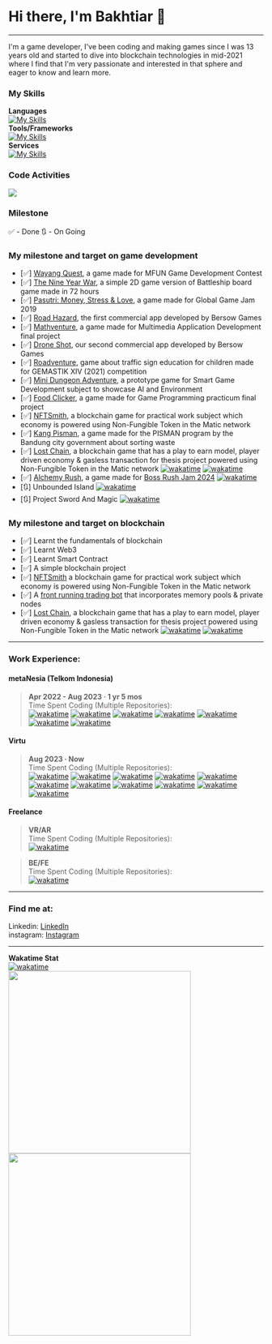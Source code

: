 # Hi there, I'm **Bakhtiar** 👋
---
I'm a game developer, I've been coding and making games since I was 13 years old and started to dive into blockchain technologies in mid-2021 where I find that I'm very passionate and interested in that sphere and eager to know and learn more.

### My Skills ###
<b>Languages</b> <br>
[![My Skills](https://skillicons.dev/icons?i=cs,html,css,js,ts,solidity,cpp,go)](https://www.linkedin.com/in/bakhtiar-id/)
<br><b>Tools/Frameworks</b><br>
[![My Skills](https://skillicons.dev/icons?i=unity,unreal,visualstudio,vscode,git,nodejs,svelte)](https://www.linkedin.com/in/bakhtiar-id/)
<br><b>Services</b><br>
[![My Skills](https://skillicons.dev/icons?i=github,gitlab,firebase,aws,gcp,docker)](https://www.linkedin.com/in/bakhtiar-id/)

### Code Activities ###
[<image src="https://wakatime.com/share/@bakhtiar/43504fde-f8f4-4178-934a-bc1028105e0a.svg"/>](https://wakatime.com/insights/animated/days.gif)

### Milestone ###
✅ - Done
🔃 - On Going

### My milestone and target on game development
- [✅] [Wayang Quest][wayang-quest], a game made for MFUN Game Development Contest
- [✅] [The Nine Year War][nine-year-war], a simple 2D game version of Battleship board game made in 72 hours
- [✅] [Pasutri: Money, Stress & Love][pasutri], a game made for Global Game Jam 2019
- [✅] [Road Hazard][road-hazard], the first commercial app developed by Bersow Games
- [✅] [Mathventure][mathventure], a game made for Multimedia Application Development final project
- [✅] [Drone Shot][droneshot], our second commercial app developed by Bersow Games
- [✅] [Roadventure][roadventure], game about traffic sign education for children made for GEMASTIK XIV (2021) competition
- [✅] [Mini Dungeon Adventure][mini-dungeon-adventure], a prototype game for Smart Game Development subject to showcase AI and Environment
- [✅] [Food Clicker][food-clicker], a game made for Game Programming practicum final project
- [✅] [NFTSmith][nftsmith], a blockchain game for practical work subject which economy is powered using Non-Fungible Token in the Matic network
- [✅] [Kang Pisman][kang-pisman], a game made for the PISMAN program by the Bandung city government about sorting waste
- [✅] [Lost Chain][lostchain], a blockchain game that has a play to earn model, player driven economy & gasless transaction for thesis project powered using Non-Fungible Token in the Matic network [![wakatime](https://wakatime.com/badge/user/d497bfdd-d7ff-40d5-a5c8-ad88bd0d6d5b/project/8b0397fb-57e7-4fa4-9750-a31739fc0a0d.svg)](https://wakatime.com/badge/user/d497bfdd-d7ff-40d5-a5c8-ad88bd0d6d5b/project/8b0397fb-57e7-4fa4-9750-a31739fc0a0d) [![wakatime](https://wakatime.com/badge/user/d497bfdd-d7ff-40d5-a5c8-ad88bd0d6d5b/project/42d5a2c9-9ca5-4def-8675-dd890efbbbe1.svg)](https://wakatime.com/badge/user/d497bfdd-d7ff-40d5-a5c8-ad88bd0d6d5b/project/42d5a2c9-9ca5-4def-8675-dd890efbbbe1)
- [✅] [Alchemy Rush][alchemy-rush], a game made for [Boss Rush Jam 2024][boss-rush-jam-2024] [![wakatime](https://wakatime.com/badge/user/d497bfdd-d7ff-40d5-a5c8-ad88bd0d6d5b/project/018cee47-2852-49f6-9fca-1539bf9d33f4.svg)](https://wakatime.com/badge/user/d497bfdd-d7ff-40d5-a5c8-ad88bd0d6d5b/project/018cee47-2852-49f6-9fca-1539bf9d33f4)
- [🔃] Unbounded Island [![wakatime](https://wakatime.com/badge/user/d497bfdd-d7ff-40d5-a5c8-ad88bd0d6d5b/project/8962802e-9706-443a-90d7-c88dc56dde0e.svg)](https://wakatime.com/badge/user/d497bfdd-d7ff-40d5-a5c8-ad88bd0d6d5b/project/8962802e-9706-443a-90d7-c88dc56dde0e)
- [🔃] Project Sword And Magic [![wakatime](https://wakatime.com/badge/user/d497bfdd-d7ff-40d5-a5c8-ad88bd0d6d5b/project/018b5f89-ac68-41a0-b749-7e77f25535e1.svg)](https://wakatime.com/badge/user/d497bfdd-d7ff-40d5-a5c8-ad88bd0d6d5b/project/018b5f89-ac68-41a0-b749-7e77f25535e1)

### My milestone and target on blockchain
- [✅] Learnt the fundamentals of blockchain
- [✅] Learnt Web3
- [✅] Learnt Smart Contract
- [✅] A simple blockchain project
- [✅] [NFTSmith][nftsmith] a blockchain game for practical work subject which economy is powered using Non-Fungible Token in the Matic network
- [✅] A [front running trading bot][front-running-tb] that incorporates memory pools & private nodes
- [✅] [Lost Chain][lostchain], a blockchain game that has a play to earn model, player driven economy & gasless transaction for thesis project powered using Non-Fungible Token in the Matic network [![wakatime](https://wakatime.com/badge/user/d497bfdd-d7ff-40d5-a5c8-ad88bd0d6d5b/project/8b0397fb-57e7-4fa4-9750-a31739fc0a0d.svg)](https://wakatime.com/badge/user/d497bfdd-d7ff-40d5-a5c8-ad88bd0d6d5b/project/8b0397fb-57e7-4fa4-9750-a31739fc0a0d) [![wakatime](https://wakatime.com/badge/user/d497bfdd-d7ff-40d5-a5c8-ad88bd0d6d5b/project/42d5a2c9-9ca5-4def-8675-dd890efbbbe1.svg)](https://wakatime.com/badge/user/d497bfdd-d7ff-40d5-a5c8-ad88bd0d6d5b/project/42d5a2c9-9ca5-4def-8675-dd890efbbbe1)

---
### Work Experience:
#### metaNesia (Telkom Indonesia)
> **Apr 2022 - Aug 2023 · 1 yr 5 mos**
<br>Time Spent Coding (Multiple Repositories):<br>
[![wakatime](https://wakatime.com/badge/user/d497bfdd-d7ff-40d5-a5c8-ad88bd0d6d5b/project/00802276-5fe8-44ed-a20c-efaf5adbea14.svg)](https://wakatime.com/badge/user/d497bfdd-d7ff-40d5-a5c8-ad88bd0d6d5b/project/00802276-5fe8-44ed-a20c-efaf5adbea14)
[![wakatime](https://wakatime.com/badge/user/d497bfdd-d7ff-40d5-a5c8-ad88bd0d6d5b/project/7cbeac68-020b-4842-8944-83a00406684c.svg)](https://wakatime.com/badge/user/d497bfdd-d7ff-40d5-a5c8-ad88bd0d6d5b/project/7cbeac68-020b-4842-8944-83a00406684c)
[![wakatime](https://wakatime.com/badge/user/d497bfdd-d7ff-40d5-a5c8-ad88bd0d6d5b/project/e1c39fb8-26f3-43ad-a8a7-b7740c9f0bfe.svg)](https://wakatime.com/badge/user/d497bfdd-d7ff-40d5-a5c8-ad88bd0d6d5b/project/e1c39fb8-26f3-43ad-a8a7-b7740c9f0bfe)
[![wakatime](https://wakatime.com/badge/user/d497bfdd-d7ff-40d5-a5c8-ad88bd0d6d5b/project/a163a737-b2cd-43ca-b295-52a8d596b9d1.svg)](https://wakatime.com/badge/user/d497bfdd-d7ff-40d5-a5c8-ad88bd0d6d5b/project/a163a737-b2cd-43ca-b295-52a8d596b9d1)
[![wakatime](https://wakatime.com/badge/user/d497bfdd-d7ff-40d5-a5c8-ad88bd0d6d5b/project/70299dda-d668-446e-a744-2577c2b50647.svg)](https://wakatime.com/badge/user/d497bfdd-d7ff-40d5-a5c8-ad88bd0d6d5b/project/70299dda-d668-446e-a744-2577c2b50647)
[![wakatime](https://wakatime.com/badge/user/d497bfdd-d7ff-40d5-a5c8-ad88bd0d6d5b/project/581caefb-c831-4b25-84eb-11c7480e6faa.svg)](https://wakatime.com/badge/user/d497bfdd-d7ff-40d5-a5c8-ad88bd0d6d5b/project/581caefb-c831-4b25-84eb-11c7480e6faa)
[![wakatime](https://wakatime.com/badge/user/d497bfdd-d7ff-40d5-a5c8-ad88bd0d6d5b/project/7df9244e-a979-4145-8652-9506ee69642b.svg)](https://wakatime.com/badge/user/d497bfdd-d7ff-40d5-a5c8-ad88bd0d6d5b/project/7df9244e-a979-4145-8652-9506ee69642b)

#### Virtu
> **Aug 2023 · Now**
<br>Time Spent Coding (Multiple Repositories):<br>
[![wakatime](https://wakatime.com/badge/user/d497bfdd-d7ff-40d5-a5c8-ad88bd0d6d5b/project/f068a46b-0680-44c1-84e7-75c8ca62b27c.svg)](https://wakatime.com/badge/user/d497bfdd-d7ff-40d5-a5c8-ad88bd0d6d5b/project/f068a46b-0680-44c1-84e7-75c8ca62b27c)
[![wakatime](https://wakatime.com/badge/user/d497bfdd-d7ff-40d5-a5c8-ad88bd0d6d5b/project/11e08411-fc4b-4c91-8b68-f0e09ac66a5c.svg)](https://wakatime.com/badge/user/d497bfdd-d7ff-40d5-a5c8-ad88bd0d6d5b/project/11e08411-fc4b-4c91-8b68-f0e09ac66a5c)
[![wakatime](https://wakatime.com/badge/user/d497bfdd-d7ff-40d5-a5c8-ad88bd0d6d5b/project/018b3bbf-6d24-410e-9c4f-c174cb87438f.svg)](https://wakatime.com/badge/user/d497bfdd-d7ff-40d5-a5c8-ad88bd0d6d5b/project/018b3bbf-6d24-410e-9c4f-c174cb87438f)
[![wakatime](https://wakatime.com/badge/user/d497bfdd-d7ff-40d5-a5c8-ad88bd0d6d5b/project/ce41a2d0-0b4d-4a5c-81ce-92b496b109cd.svg)](https://wakatime.com/badge/user/d497bfdd-d7ff-40d5-a5c8-ad88bd0d6d5b/project/ce41a2d0-0b4d-4a5c-81ce-92b496b109cd)
[![wakatime](https://wakatime.com/badge/user/d497bfdd-d7ff-40d5-a5c8-ad88bd0d6d5b/project/018ba812-397c-486c-8ddd-cecbc144a297.svg)](https://wakatime.com/badge/user/d497bfdd-d7ff-40d5-a5c8-ad88bd0d6d5b/project/018ba812-397c-486c-8ddd-cecbc144a297)
[![wakatime](https://wakatime.com/badge/user/d497bfdd-d7ff-40d5-a5c8-ad88bd0d6d5b/project/018bf076-7f5d-4bc7-a9f2-38e407e280c0.svg)](https://wakatime.com/badge/user/d497bfdd-d7ff-40d5-a5c8-ad88bd0d6d5b/project/018bf076-7f5d-4bc7-a9f2-38e407e280c0)
[![wakatime](https://wakatime.com/badge/user/d497bfdd-d7ff-40d5-a5c8-ad88bd0d6d5b/project/018d53b3-0482-45af-b9a8-dd376784b7b6.svg)](https://wakatime.com/badge/user/d497bfdd-d7ff-40d5-a5c8-ad88bd0d6d5b/project/018d53b3-0482-45af-b9a8-dd376784b7b6)
[![wakatime](https://wakatime.com/badge/user/d497bfdd-d7ff-40d5-a5c8-ad88bd0d6d5b/project/018d53e5-ca10-403b-b8c5-f6d1fa56da08.svg)](https://wakatime.com/badge/user/d497bfdd-d7ff-40d5-a5c8-ad88bd0d6d5b/project/018d53e5-ca10-403b-b8c5-f6d1fa56da08)
[![wakatime](https://wakatime.com/badge/user/d497bfdd-d7ff-40d5-a5c8-ad88bd0d6d5b/project/018dc50b-8c45-4840-b27e-d45c812c2673.svg)](https://wakatime.com/badge/user/d497bfdd-d7ff-40d5-a5c8-ad88bd0d6d5b/project/018dc50b-8c45-4840-b27e-d45c812c2673)
[![wakatime](https://wakatime.com/badge/user/d497bfdd-d7ff-40d5-a5c8-ad88bd0d6d5b/project/018dc4c9-10b0-433e-b6af-5d13251deb59.svg)](https://wakatime.com/badge/user/d497bfdd-d7ff-40d5-a5c8-ad88bd0d6d5b/project/018dc4c9-10b0-433e-b6af-5d13251deb59)
> [![wakatime](https://wakatime.com/badge/user/d497bfdd-d7ff-40d5-a5c8-ad88bd0d6d5b/project/018ee0f9-0364-489a-a440-edbdfdcdfb59.svg)](https://wakatime.com/badge/user/d497bfdd-d7ff-40d5-a5c8-ad88bd0d6d5b/project/018ee0f9-0364-489a-a440-edbdfdcdfb59)

#### Freelance
> **VR/AR**
<br>Time Spent Coding (Multiple Repositories):<br>
[![wakatime](https://wakatime.com/badge/user/d497bfdd-d7ff-40d5-a5c8-ad88bd0d6d5b/project/018d3202-abf1-48c2-a1bd-120143b2ccdd.svg)](https://wakatime.com/badge/user/d497bfdd-d7ff-40d5-a5c8-ad88bd0d6d5b/project/018d3202-abf1-48c2-a1bd-120143b2ccdd)

> **BE/FE**
<br>Time Spent Coding (Multiple Repositories):<br>
[![wakatime](https://wakatime.com/badge/user/d497bfdd-d7ff-40d5-a5c8-ad88bd0d6d5b/project/b3e0d9ff-8b76-4745-bd0c-759f46bd7b86.svg)](https://wakatime.com/badge/user/d497bfdd-d7ff-40d5-a5c8-ad88bd0d6d5b/project/b3e0d9ff-8b76-4745-bd0c-759f46bd7b86)
---
### Find me at:
Linkedin: [LinkedIn][linkedin]<br>
instagram: [Instagram][instagram]

---
**Wakatime Stat<br>**
[![wakatime](https://wakatime.com/badge/user/d497bfdd-d7ff-40d5-a5c8-ad88bd0d6d5b.svg)](https://wakatime.com/@d497bfdd-d7ff-40d5-a5c8-ad88bd0d6d5b)<br>
<image src="https://wakatime.com/share/@bakhtiar/670d4ca0-c124-4893-930c-96d2ffc7f778.svg" height=360/>
<image src="https://wakatime.com/share/@bakhtiar/8630cba8-6c0a-46f9-82ce-080712c1b8b5.svg" height=360/>

[nftsmith]: https://drive.google.com/drive/folders/1S50K5nRmo1aMsHqbaPFVhrea2siRBFJq?usp=sharing
[wayang-quest]: https://drive.google.com/drive/folders/1yBUN-pi9_KX-A1ChHxozGxHTa6GqVI_k
[nine-year-war]: https://drive.google.com/drive/folders/1MorUrKeVnzK5ySeQmGM4mAXlIYvxPqQO
[pasutri]: https://globalgamejam.org/2019/games/pasutri-money-stress-love
[road-hazard]: https://play.google.com/store/apps/details?id=com.bersowgames.roadhazard
[mathventure]: https://drive.google.com/file/d/1l_W_JQP6Yum6euyuMm4dgOrM5xL6K3hl
[droneshot]: https://play.google.com/store/apps/details?id=com.bersowgames.droneshot
[roadventure]: https://drive.google.com/file/d/1KOANH-0C1M-RMpjV95nkVzUPbvYVR_zv/view
[mini-dungeon-adventure]: https://drive.google.com/drive/folders/1r8a40Yh1aaTtc8KeUQ-NKdJ75d9bwRTX?usp=sharing
[food-clicker]: https://drive.google.com/drive/folders/1gVCt19bA20JOEjAkEJlJ_EvKUG1lPgEN?usp=sharing
[front-running-tb]: https://bakhtiar-id.github.io/dhs-website/
[kang-pisman]: https://drive.google.com/file/d/1fWMt1qyTAu27Cld4hUt156i5YwzqBk_0/view
[nftsmith]: https://drive.google.com/drive/folders/1S50K5nRmo1aMsHqbaPFVhrea2siRBFJq
[lostchain]: https://drive.google.com/drive/folders/1jp_45PVGrzH7EopXCIOFoPKt4mPy1Cij?usp=sharing
[alchemy-rush]: https://itch.io/jam/boss-rush-jam-2024/rate/2513855
[boss-rush-jam-2024]: https://itch.io/jam/boss-rush-jam-2024

[linkedin]: https://www.linkedin.com/in/bakhtiar-id/
[instagram]: https://www.instagram.com/bakh.tiar/
